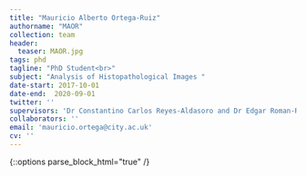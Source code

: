 ```yaml
---
title: "Mauricio Alberto Ortega-Ruiz"
authorname: "MAOR"
collection: team
header:
  teaser: MAOR.jpg
tags: phd
tagline: "PhD Student<br>"
subject: "Analysis of Histopathological Images "
date-start: 2017-10-01
date-end:  2020-09-01
twitter: ''
supervisors: 'Dr Constantino Carlos Reyes-Aldasoro and Dr Edgar Roman-Rangel'
collaborators: ''
email: 'mauricio.ortega@city.ac.uk'
cv: ''
---
```

{::options parse_block_html="true" /}

<p align= "justify">
